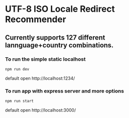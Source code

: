 # UTF-8 ISO Locale Redirect Recommender

## Currently supports 127 different lannguage+country combinations.


### To run the simple static localhost
~~~
npm run dev
~~~

default open http://localhost:1234/

### To run app with express server and more options

~~~
npm run start
~~~

default open http://localhost:3000/

